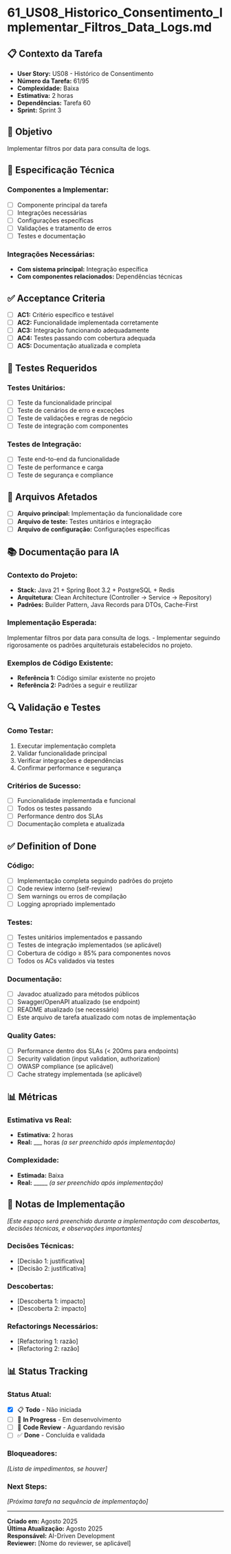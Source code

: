 # 61_US08_Historico_Consentimento_Implementar_Filtros_Data_Logs.md

## 📋 Contexto da Tarefa
- **User Story:** US08 - Histórico de Consentimento
- **Número da Tarefa:** 61/95
- **Complexidade:** Baixa
- **Estimativa:** 2 horas
- **Dependências:** Tarefa 60
- **Sprint:** Sprint 3

## 🎯 Objetivo
Implementar filtros por data para consulta de logs.

## 📝 Especificação Técnica

### **Componentes a Implementar:**
- [ ] Componente principal da tarefa
- [ ] Integrações necessárias
- [ ] Configurações específicas
- [ ] Validações e tratamento de erros
- [ ] Testes e documentação

### **Integrações Necessárias:**
- **Com sistema principal:** Integração específica
- **Com componentes relacionados:** Dependências técnicas

## ✅ Acceptance Criteria
- [ ] **AC1:** Critério específico e testável
- [ ] **AC2:** Funcionalidade implementada corretamente
- [ ] **AC3:** Integração funcionando adequadamente
- [ ] **AC4:** Testes passando com cobertura adequada
- [ ] **AC5:** Documentação atualizada e completa

## 🧪 Testes Requeridos

### **Testes Unitários:**
- [ ] Teste da funcionalidade principal
- [ ] Teste de cenários de erro e exceções
- [ ] Teste de validações e regras de negócio
- [ ] Teste de integração com componentes

### **Testes de Integração:**
- [ ] Teste end-to-end da funcionalidade
- [ ] Teste de performance e carga
- [ ] Teste de segurança e compliance

## 🔗 Arquivos Afetados
- [ ] **Arquivo principal:** Implementação da funcionalidade core
- [ ] **Arquivo de teste:** Testes unitários e integração
- [ ] **Arquivo de configuração:** Configurações específicas

## 📚 Documentação para IA

### **Contexto do Projeto:**
- **Stack:** Java 21 + Spring Boot 3.2 + PostgreSQL + Redis
- **Arquitetura:** Clean Architecture (Controller → Service → Repository)
- **Padrões:** Builder Pattern, Java Records para DTOs, Cache-First

### **Implementação Esperada:**
Implementar filtros por data para consulta de logs. - Implementar seguindo rigorosamente os padrões arquiteturais estabelecidos no projeto.

### **Exemplos de Código Existente:**
- **Referência 1:** Código similar existente no projeto
- **Referência 2:** Padrões a seguir e reutilizar

## 🔍 Validação e Testes

### **Como Testar:**
1. Executar implementação completa
2. Validar funcionalidade principal
3. Verificar integrações e dependências
4. Confirmar performance e segurança

### **Critérios de Sucesso:**
- [ ] Funcionalidade implementada e funcional
- [ ] Todos os testes passando
- [ ] Performance dentro dos SLAs
- [ ] Documentação completa e atualizada

## ✅ Definition of Done

### **Código:**
- [ ] Implementação completa seguindo padrões do projeto
- [ ] Code review interno (self-review)
- [ ] Sem warnings ou erros de compilação
- [ ] Logging apropriado implementado

### **Testes:**
- [ ] Testes unitários implementados e passando
- [ ] Testes de integração implementados (se aplicável)
- [ ] Cobertura de código ≥ 85% para componentes novos
- [ ] Todos os ACs validados via testes

### **Documentação:**
- [ ] Javadoc atualizado para métodos públicos
- [ ] Swagger/OpenAPI atualizado (se endpoint)
- [ ] README atualizado (se necessário)
- [ ] Este arquivo de tarefa atualizado com notas de implementação

### **Quality Gates:**
- [ ] Performance dentro dos SLAs (< 200ms para endpoints)
- [ ] Security validation (input validation, authorization)
- [ ] OWASP compliance (se aplicável)
- [ ] Cache strategy implementada (se aplicável)

## 📊 Métricas

### **Estimativa vs Real:**
- **Estimativa:** 2 horas
- **Real:** ___ horas *(a ser preenchido após implementação)*

### **Complexidade:**
- **Estimada:** Baixa
- **Real:** _____ *(a ser preenchido após implementação)*

## 📝 Notas de Implementação
*[Este espaço será preenchido durante a implementação com descobertas, decisões técnicas, e observações importantes]*

### **Decisões Técnicas:**
- [Decisão 1: justificativa]
- [Decisão 2: justificativa]

### **Descobertas:**
- [Descoberta 1: impacto]
- [Descoberta 2: impacto]

### **Refactorings Necessários:**
- [Refactoring 1: razão]
- [Refactoring 2: razão]

## 📊 Status Tracking

### **Status Atual:**
- [x] 📋 **Todo** - Não iniciada
- [ ] 🔄 **In Progress** - Em desenvolvimento  
- [ ] 👀 **Code Review** - Aguardando revisão
- [ ] ✅ **Done** - Concluída e validada

### **Bloqueadores:**
*[Lista de impedimentos, se houver]*

### **Next Steps:**
*[Próxima tarefa na sequência de implementação]*

---

**Criado em:** Agosto 2025  
**Última Atualização:** Agosto 2025  
**Responsável:** AI-Driven Development  
**Reviewer:** [Nome do reviewer, se aplicável]

